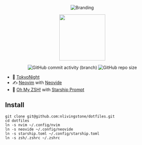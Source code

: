 <div align="center">

![Branding](https://github.com/nlivingstone/dotfiles/assets/1995501/d48b4e76-163c-4da1-8405-089ba5999c9f)

<img src="https://github.com/nlivingstone/dotfiles/assets/1995501/a294c5cb-f4d0-4c89-bbcf-41541dd3dea5" height="150px">

![GitHub commit activity (branch)](https://img.shields.io/github/commit-activity/m/nlivingstone/dotfiles/master?style=for-the-badge&logo=github)
![GitHub repo size](https://img.shields.io/github/repo-size/nlivingstone/dotfiles?style=for-the-badge)

</div>


* 🌈 [TokyoNight](https://github.com/folke/tokyonight.nvim) 
* ✍️  [Neovim](https://neovim.io/) with [Neovide](https://neovide.dev/)
* 🐚 [Oh My ZSH!](https://ohmyz.sh/) with [Starship Prompt](https://starship.rs/)


## Install
```
git clone git@github.com:nlivingstone/dotfiles.git
cd dotfiles
ln -s nvim ~/.config/nvim
ln -s neovide ~/.config/neovide
ln -s starship.toml ~/.config/starship.toml
ln -s zsh/.zshrc ~/.zshrc
```

